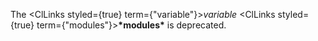  



The <ClLinks styled={true} term={"variable"}><i>variable</i></ClLinks> <ClLinks styled={true} term={"modules"}><b>\*modules\*</b></ClLinks> is deprecated. 



